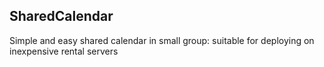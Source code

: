 ## SharedCalendar
Simple and easy shared calendar in small group: suitable for deploying on inexpensive rental servers